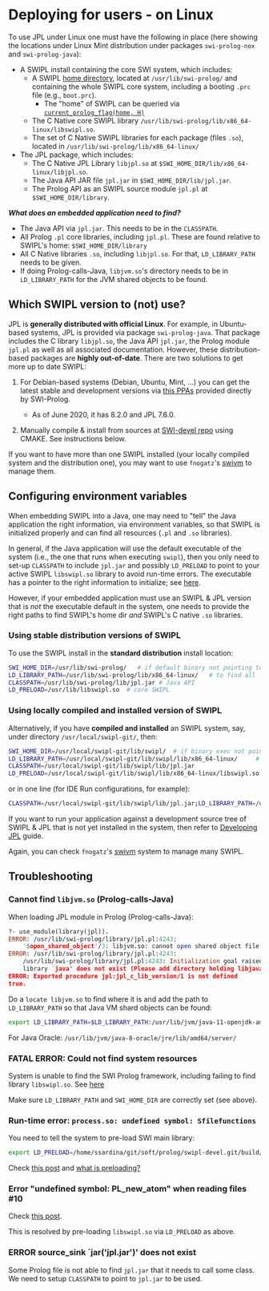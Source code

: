 # Deploying for users - on Linux

To use JPL under Linux one must have the following in place (here showing the locations under Linux Mint distribution under packages `swi-prolog-nox` and `swi-prolog-java`):

* A SWIPL install containing the core SWI system, which includes:
   * A SWIPL [home directory](https://www.swi-prolog.org/pldoc/man?section=findhome), located at `/usr/lib/swi-prolog/` and containing the whole SWIPL core system, including a booting `.prc` file (e.g., `boot.prc`).
       * The "home" of SWIPL can be queried via [`current_prolog_flag(home, H)`](https://www.swi-prolog.org/pldoc/man?predicate=current_prolog_flag/2)
   * The C Native core SWIPL library `/usr/lib/swi-prolog/lib/x86_64-linux/libswipl.so`.
   * The set of C Native SWIPL libraries for each package (files `.so`), located in `/usr/lib/swi-prolog/lib/x86_64-linux/`
* The JPL package, which includes:
   * The C Native JPL Library `libjpl.so` at `$SWI_HOME_DIR/lib/x86_64-linux/libjpl.so`.
   * The Java API JAR file `jpl.jar` in `$SWI_HOME_DIR/lib/jpl.jar`.
   * The Prolog API as an SWIPL source module `jpl.pl` at `$SWI_HOME_DIR/library`.
   
**_What does an embedded application need to find?_**

* The Java API via `jpl.jar`. This needs to be in the `CLASSPATH`.
* All Prolog `.pl` core libraries, including `jpl.pl`. These are found relative to SWIPL's home: `$SWI_HOME_DIR/library`
* All C Native libraries `.so`, including `libjpl.so`. For that, `LD_LIBRARY_PATH` needs to be given.
* If doing Prolog-calls-Java, `libjvm.so`'s directory needs to be in `LD_LIBRARY_PATH` for the JVM shared objects to be found.

 
## Which SWIPL version to (not) use?
  
JPL is **generally distributed with official Linux**. For example, in Ubuntu-based systems, JPL is provided via package `swi-prolog-java`. That package includes the C library `libjpl.so`, the Java API `jpl.jar`, the Prolog module `jpl.pl` as well as all associated documentation. However, these distribution-based packages are **highly out-of-date**. There are two solutions to get more up to date SWIPL:

1. For Debian-based systems (Debian, Ubuntu, Mint, ...) you can get the latest stable and development versions via [this PPAs](http://www.swi-prolog.org/build/PPA.txt) provided directly by SWI-Prolog.
    * As of June 2020, it has 8.2.0 and JPL 7.6.0.

2. Manually compile & install from sources at [SWI-devel repo](https://github.com/SWI-Prolog/swipl-devel) using CMAKE. See instructions below.


If you want to have more than one SWIPL installed (your locally compiled system and the distribution one), you may want to use  `fnogatz`'s [swivm](https://github.com/fnogatz/swivm) to manage them.
   
## Configuring environment variables

When embedding SWIPL into a Java, one may need to "tell" the Java application the right information, via environment variables, so that SWIPL is initialized properly and can find all resources (`.pl` and `.so` libraries).

In general, if the Java application will use the default executable of the system (i.e., the one that runs when executing `swipl`), then you only need to set-up `CLASSPATH` to include `jpl.jar` and possibly `LD_PRELOAD` to point to your active SWIPL `libswipl.so` library to avoid run-time errors. The executable has a pointer to the right information to initialize; see [here](https://www.swi-prolog.org/FAQ/FindResources.html).

However, if your embedded application must use an SWIPL & JPL version that is _not_ the executable default in the system, one needs to provide the right paths to find SWIPL's home dir _and_ SWIPL's C native `.so` libraries.


### Using stable distribution versions of SWIPL

To use the SWIPL install in the **standard distribution** install location:

```bash
SWI_HOME_DIR=/usr/lib/swi-prolog/   # if default binary not pointing to this version
LD_LIBRARY_PATH=/usr/lib/swi-prolog/lib/x86_64-linux/   # to find all .so, including libjpl.so
CLASSPATH=/usr/lib/swi-prolog/lib/jpl.jar # Java API
LD_PRELOAD=/usr/lib/libswipl.so  # core SWIPL
```

### Using locally compiled and installed version of SWIPL

Alternatively, if you have **compiled and installed** an SWIPL system, say, under directory `/usr/local/swipl-git/`, then:

```bash
SWI_HOME_DIR=/usr/local/swipl-git/lib/swipl/  # if binary exec not pointing to this SWIPL
LD_LIBRARY_PATH=/usr/local/swipl-git/lib/swipl/lib/x86_64-linux/     # to find all .so, including libjpl.so
CLASSPATH=/usr/local/swipl-git/lib/swipl/lib/jpl.jar
LD_PRELOAD=/usr/local/swipl-git/lib/swipl/lib/x86_64-linux/libswipl.so  # see below for explanation
```

or in one line (for IDE Run configurations, for example):

```bash
CLASSPATH=/usr/local/swipl-git/lib/swipl/lib/jpl.jar;LD_LIBRARY_PATH=/usr/local/swipl-git/lib/swipl/lib/x86_64-linux/;LD_PRELOAD=/usr/local/swipl-git/lib/swipl/lib/x86_64-linux/libswipl.so;SWI_HOME_DIR=/usr/local/swipl-git/lib/swipl/
```

If you want to run your application against a development source tree of SWIPL & JPL that is not yet installed in the system, then refer to [Developing JPL](TutorialDeveloping.md) guide.


Again, you can check `fnogatz`'s [swivm](https://github.com/fnogatz/swivm) system to manage many SWIPL.


## Troubleshooting

### Cannot find `libjvm.so` (Prolog-calls-Java)

When loading JPL module in Prolog (Prolog-calls-Java):

```prolog
?- use_module(library(jpl)).
ERROR: /usr/lib/swi-prolog/library/jpl.pl:4243:
	'$open_shared_object'/3: libjvm.so: cannot open shared object file: No such file or directory
ERROR: /usr/lib/swi-prolog/library/jpl.pl:4243:
	/usr/lib/swi-prolog/library/jpl.pl:4243: Initialization goal raised exception:
	library `java' does not exist (Please add directory holding libjava.so to $LD_LIBRARY_PATH)
ERROR: Exported procedure jpl:jpl_c_lib_version/1 is not defined
true.
```

Do a `locate libjvm.so` to find where it is and add the path to `LD_LIBRARY_PATH` so that Java VM shard objects can be found:

```bash
export LD_LIBRARY_PATH=$LD_LIBRARY_PATH:/usr/lib/jvm/java-11-openjdk-amd64/lib/server
```

For Java Oracle: `/usr/lib/jvm/java-8-oracle/jre/lib/amd64/server/`

### FATAL ERROR: Could not find system resources

System is unable to find the SWI Prolog framework, including failing to find library `libswipl.so`. See [here](https://www.swi-prolog.org/FAQ/FindResources.html)

Make sure `LD_LIBRARY_PATH` and `SWI_HOME_DIR` are correctly set (see above).


### Run-time error: `process.so: undefined symbol: Sfilefunctions`

You need to tell the system to pre-load SWI main library:

```bash
export LD_PRELOAD=/home/ssardina/git/soft/prolog/swipl-devel.git/build/src/libswipl.so
```

Check [this post](https://answers.ros.org/question/132411/unable-to-load-existing-owl-in-semantic-map-editor/) and [what is preloading?](https://blog.cryptomilk.org/2014/07/21/what-is-preloading/)


### Error "undefined symbol: PL_new_atom" when reading files #10

Check [this post](https://github.com/yuce/pyswip/issues/10).

This is resolved by pre-loading `libswipl.so` via `LD_PRELOAD` as above.

### ERROR source_sink `jar('jpl.jar')' does not exist

Some Prolog file is not able to find `jpl.jar` that it needs to call some class. We need to setup `CLASSPATH` to point to `jpl.jar` to be used.